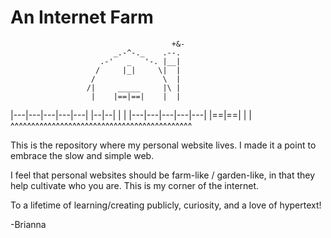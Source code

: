 # An Internet Farm
                                        +&-
                           _.-^-._    .--.
                        .-'   _   '-. |__|
                       /     |_|     \|  |
                      /               \  |
                     /|     _____     |\ |
                      |    |==|==|    |  |
  |---|---|---|---|---|    |--|--|    |  |
  |---|---|---|---|---|    |==|==|    |  |
 ^^^^^^^^^^^^^^^^^^^^^^^^^^^^^^^^^^^^^^^^^^^^

This is the repository where my personal website lives. I made it a point to embrace the slow and simple web. 

I feel that personal websites should be farm-like / garden-like, in that they help cultivate who you are. This is my corner of the internet. 

To a lifetime of learning/creating publicly, curiosity, and a love of hypertext! 

-Brianna
